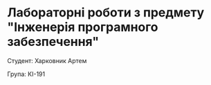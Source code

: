 # Лабораторні роботи з предмету "Інженерія програмного забезпечення"

Студент: Харковник Артем

Група: КІ-191
